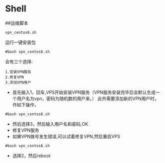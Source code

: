# Shell
##运维脚本

`vpn_centos6.sh`

运行一键安装包

    #bash vpn_centos6.sh

会有三个选择:

    1.安装VPN服务
    2.修复VPN
    3.添加VPN用户

- 首先输入1，回车,VPS开始安装VPN服务（VPN服务安装完毕后会默认生成一个用户名为vpn，密码为随机数的用户来。）
此外需要添加新的VPN用户时，作如下操作，

`#bash vpn_centos6.sh`

- 然后选择3，然后输入用户名和密码,OK
- 修复VPN服务 
- 如果VPN拨号发生错误,可以试着修复VPN,然后重启VPS

`#bash vpn_centos6.sh`
- 选择2，然后reboot

